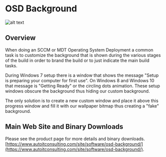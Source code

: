 # OSD Background

![alt text](https://www.autoitconsulting.com/site/wp-content/uploads/2018/01/OSDBackgroundExample_annotated_1080x675.png "OSD Background")


## Overview

When doing an SCCM or MDT Operating System Deployment a common task is to customize the background that is shown during the various stages of the build in order to brand the build or to just indicate the main build tasks.

During Windows 7 setup there is a window that shows the message "Setup is preparing your computer for first use". On Windows 8 and Windows 10 that message is "Getting Ready" or the circling dots animation. These setup windows obscure the background thus hiding our custom background.

The only solution is to create a new custom window and place it above this progress window and fill it with our wallpaper bitmap thus creating a "fake" background.

## Main Web Site and Binary Downloads

Please see the product page for more details and binary downloads. [https://www.autoitconsulting.com/site/software/osd-background/](https://www.autoitconsulting.com/site/software/osd-background/).
